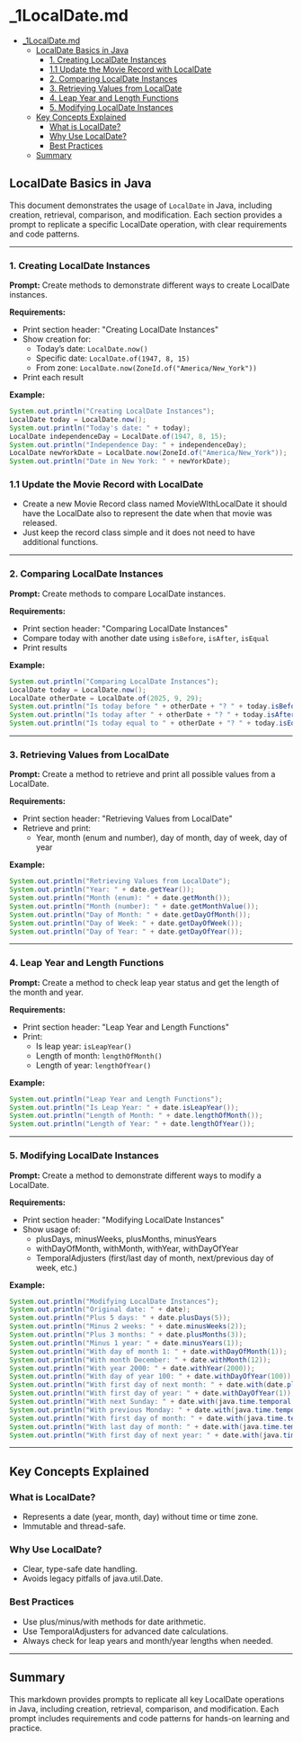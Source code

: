 # _1LocalDate.md

<!-- TOC -->
* [_1LocalDate.md](#_1localdatemd)
  * [LocalDate Basics in Java](#localdate-basics-in-java)
    * [1. Creating LocalDate Instances](#1-creating-localdate-instances)
    * [1.1 Update the Movie Record with LocalDate](#11-update-the-movie-record-with-localdate-)
    * [2. Comparing LocalDate Instances](#2-comparing-localdate-instances)
    * [3. Retrieving Values from LocalDate](#3-retrieving-values-from-localdate)
    * [4. Leap Year and Length Functions](#4-leap-year-and-length-functions)
    * [5. Modifying LocalDate Instances](#5-modifying-localdate-instances)
  * [Key Concepts Explained](#key-concepts-explained)
    * [What is LocalDate?](#what-is-localdate)
    * [Why Use LocalDate?](#why-use-localdate)
    * [Best Practices](#best-practices)
  * [Summary](#summary)
<!-- TOC -->
## LocalDate Basics in Java

This document demonstrates the usage of `LocalDate` in Java, including creation, retrieval, comparison, and modification. Each section provides a prompt to replicate a specific LocalDate operation, with clear requirements and code patterns.

---

### 1. Creating LocalDate Instances
**Prompt:** Create methods to demonstrate different ways to create LocalDate instances.

**Requirements:**
- Print section header: "Creating LocalDate Instances"
- Show creation for:
  - Today’s date: `LocalDate.now()`
  - Specific date: `LocalDate.of(1947, 8, 15)`
  - From zone: `LocalDate.now(ZoneId.of("America/New_York"))`
- Print each result

**Example:**
```java
System.out.println("Creating LocalDate Instances");
LocalDate today = LocalDate.now();
System.out.println("Today's date: " + today);
LocalDate independenceDay = LocalDate.of(1947, 8, 15);
System.out.println("Independence Day: " + independenceDay);
LocalDate newYorkDate = LocalDate.now(ZoneId.of("America/New_York"));
System.out.println("Date in New York: " + newYorkDate);
```

### 1.1 Update the Movie Record with LocalDate 

- Create a new Movie Record class named MovieWIthLocalDate it should have the LocalDate also to represent the date when that movie was released.
- Just keep the record class simple and it does not need to have additional functions.

---

### 2. Comparing LocalDate Instances
**Prompt:** Create methods to compare LocalDate instances.

**Requirements:**
- Print section header: "Comparing LocalDate Instances"
- Compare today with another date using `isBefore`, `isAfter`, `isEqual`
- Print results

**Example:**
```java
System.out.println("Comparing LocalDate Instances");
LocalDate today = LocalDate.now();
LocalDate otherDate = LocalDate.of(2025, 9, 29);
System.out.println("Is today before " + otherDate + "? " + today.isBefore(otherDate));
System.out.println("Is today after " + otherDate + "? " + today.isAfter(otherDate));
System.out.println("Is today equal to " + otherDate + "? " + today.isEqual(otherDate));
```

---

### 3. Retrieving Values from LocalDate
**Prompt:** Create a method to retrieve and print all possible values from a LocalDate.

**Requirements:**
- Print section header: "Retrieving Values from LocalDate"
- Retrieve and print:
  - Year, month (enum and number), day of month, day of week, day of year

**Example:**
```java
System.out.println("Retrieving Values from LocalDate");
System.out.println("Year: " + date.getYear());
System.out.println("Month (enum): " + date.getMonth());
System.out.println("Month (number): " + date.getMonthValue());
System.out.println("Day of Month: " + date.getDayOfMonth());
System.out.println("Day of Week: " + date.getDayOfWeek());
System.out.println("Day of Year: " + date.getDayOfYear());
```

---

### 4. Leap Year and Length Functions
**Prompt:** Create a method to check leap year status and get the length of the month and year.

**Requirements:**
- Print section header: "Leap Year and Length Functions"
- Print:
  - Is leap year: `isLeapYear()`
  - Length of month: `lengthOfMonth()`
  - Length of year: `lengthOfYear()`

**Example:**
```java
System.out.println("Leap Year and Length Functions");
System.out.println("Is Leap Year: " + date.isLeapYear());
System.out.println("Length of Month: " + date.lengthOfMonth());
System.out.println("Length of Year: " + date.lengthOfYear());
```

---

### 5. Modifying LocalDate Instances
**Prompt:** Create a method to demonstrate different ways to modify a LocalDate.

**Requirements:**
- Print section header: "Modifying LocalDate Instances"
- Show usage of:
  - plusDays, minusWeeks, plusMonths, minusYears
  - withDayOfMonth, withMonth, withYear, withDayOfYear
  - TemporalAdjusters (first/last day of month, next/previous day of week, etc.)

**Example:**
```java
System.out.println("Modifying LocalDate Instances");
System.out.println("Original date: " + date);
System.out.println("Plus 5 days: " + date.plusDays(5));
System.out.println("Minus 2 weeks: " + date.minusWeeks(2));
System.out.println("Plus 3 months: " + date.plusMonths(3));
System.out.println("Minus 1 year: " + date.minusYears(1));
System.out.println("With day of month 1: " + date.withDayOfMonth(1));
System.out.println("With month December: " + date.withMonth(12));
System.out.println("With year 2000: " + date.withYear(2000));
System.out.println("With day of year 100: " + date.withDayOfYear(100));
System.out.println("With first day of next month: " + date.with(date.plusMonths(1).withDayOfMonth(1)));
System.out.println("With first day of year: " + date.withDayOfYear(1));
System.out.println("With next Sunday: " + date.with(java.time.temporal.TemporalAdjusters.next(java.time.DayOfWeek.SUNDAY)));
System.out.println("With previous Monday: " + date.with(java.time.temporal.TemporalAdjusters.previous(java.time.DayOfWeek.MONDAY)));
System.out.println("With first day of month: " + date.with(java.time.temporal.TemporalAdjusters.firstDayOfMonth()));
System.out.println("With last day of month: " + date.with(java.time.temporal.TemporalAdjusters.lastDayOfMonth()));
System.out.println("With first day of next year: " + date.with(java.time.temporal.TemporalAdjusters.firstDayOfNextYear()));
```

---

## Key Concepts Explained

### What is LocalDate?
- Represents a date (year, month, day) without time or time zone.
- Immutable and thread-safe.

### Why Use LocalDate?
- Clear, type-safe date handling.
- Avoids legacy pitfalls of java.util.Date.

### Best Practices
- Use plus/minus/with methods for date arithmetic.
- Use TemporalAdjusters for advanced date calculations.
- Always check for leap years and month/year lengths when needed.

---

## Summary

This markdown provides prompts to replicate all key LocalDate operations in Java, including creation, retrieval, comparison, and modification. Each prompt includes requirements and code patterns for hands-on learning and practice.

